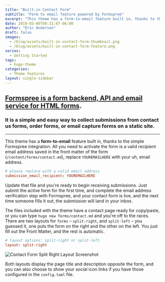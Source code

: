 ```yaml
---
title: "Built-in Contact Form"
subtitle: "Form to email feature powered by Formspree"
excerpt: "This theme has a form-to-email feature built in, thanks to the simple Formspree integration. All you need to activate the form is a valid recipient email address saved in the form front matter."
date: 2019-03-06T08:31:07-06:00
author: "Eric Anderson"
draft: false
images:
  - /blog/assets/built-in-contact-form-thumbnail.png
  - /blog/assets/built-in-contact-form-feature.png
series:
  - Getting Started
tags:
  - hugo-theme
categories:
  - Theme Features
layout: single-sidebar
---
```


## [Formspree is a form backend, API and email service for HTML forms](https://formspree.io).

### It is a simple and easy way to collect submissions from contact us forms, order forms, or email capture forms on a static site.

---

This theme has a **form-to-email** feature built in, thanks to the simple
Formspree integration. All you need to activate the form is a valid recipient
email address saved in the front matter of the form
(`/content/forms/contact.md`), replace `YOUREMAILHERE` with your uh, email
address.

```toml
# please replace with a valid email address
submission_email_recipient: YOUREMAILHERE
```

Update that file and you're ready to begin receiving submissions. Just submit
the active form for the first time, and complete the email address verification
step with Formspree, and your contact form is live, and the next time someone
fills it out, the submission will land in your inbox.

The files included with the theme have a contact page ready for copy/paste, or
you can type `hugo new forms/contact.md` and you're off to the races. There are two
layouts for `forms` – `split-right`, and `split-left` – you guessed it, one puts
the form on the right and the other on the left. You just fill out the Front
Matter, and the rest is automatic.

```toml
# layout options: split-right or split-left
layout: split-right
```

![Contact Form Split Right Layout Screenshot](/blog/assets/built-in-contact-form-feature.png)

Both layouts display the page title and description opposite the form, and you
can also choose to show your social icon links if you have those configured in
the `config.toml` file.
